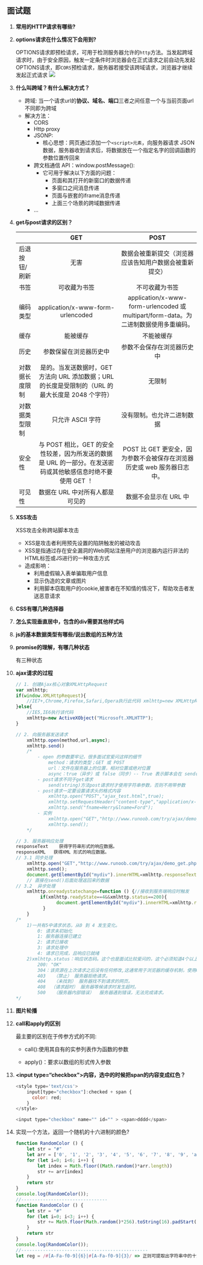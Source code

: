 ## 面试题

1. **常用的HTTP请求有哪些?**

2. **options请求在什么情况下会用到?**

   OPTIONS请求即预检请求，可用于检测服务器允许的`http`方法。当发起跨域请求时，由于安全原因，触发一定条件时浏览器会在正式请求之前自动先发起OPTIONS请求，即`CORS`预检请求，服务器若接受该跨域请求，浏览器才继续发起正式请求
   ![](E:\Typra文档\img\Snipaste_2020-07-23_15-31-02.PNG)

3. **什么叫跨域？有什么解决方式？**

   - 跨域: 当一个请求url的**协议、域名、端口**三者之间任意一个与当前页面url不同即为跨域
   - 解决方法：
     - CORS
     - Http proxy
     - JSONP:
       - 核心思想：网页通过添加一个`<script>元素`，向服务器请求 JSON 数据，服务器收到请求后，将数据放在一个指定名字的回调函数的参数位置传回来
     - 跨文档通信 API：window.postMessage():
       - 它可用于解决以下方面的问题：
         - 页面和其打开的新窗口的数据传递
         - 多窗口之间消息传递
         - 页面与嵌套的iframe消息传递
         - 上面三个场景的跨域数据传递
     - ...

4. **get与post请求的区别？**

   |                |                             GET                              |                             POST                             |
   | :------------- | :----------------------------------------------------------: | :----------------------------------------------------------: |
   | 后退按钮/刷新  |                             无害                             |    数据会被重新提交（浏览器应该告知用户数据会被重新提交）    |
   | 书签           |                         可收藏为书签                         |                        不可收藏为书签                        |
   | 编码类型       |              application/x-www-form-urlencoded               | application/x-www-form-urlencoded 或 multipart/form-data。为二进制数据使用多重编码。 |
   | 缓存           |                           能被缓存                           |                          不能被缓存                          |
   | 历史           |                    参数保留在浏览器历史中                    |                  参数不会保存在浏览器历史中                  |
   | 对数据长度限制 | 是的。当发送数据时，GET 方法向 URL 添加数据；URL 的长度是受限制的（URL 的最大长度是 2048 个字符） |                            无限制                            |
   | 对数据类型限制 |                      只允许 ASCII 字符                       |                  没有限制。也允许二进制数据                  |
   | 安全性         | 与 POST 相比，GET 的安全性较差，因为所发送的数据是 URL 的一部分。在发送密码或其他敏感信息时绝不要使用 GET ！ | POST 比 GET 更安全，因为参数不会被保存在浏览器历史或 web 服务器日志中。 |
   | 可见性         |               数据在 URL 中对所有人都是可见的                |                    数据不会显示在 URL 中                     |

   

5. **XSS攻击**

   XSS攻击全称跨站脚本攻击

   - XSS是攻击者利用预先设置的陷阱触发的被动攻击
   - XSS是指通过存在安全漏洞的Web网站注册用户的浏览器内运行非法的HTML标签或JS进行的一种攻击方式
   - 造成影响：
     - 利用虚假输入表单骗取用户信息
     - 显示伪造的文章或图片
     - 利用脚本窃取用户的cookie,被害者在不知情的情况下，帮助攻击者发送恶意请求

6. **CSS有哪几种选择器**

7. **怎么实现垂直居中，包含的div需要其他样式吗**

8. **js的基本数据类型有哪些/说出数组的五种方法**

9. **promise的理解，有哪几种状态**

   有三种状态

10. **ajax请求的过程**

    ```javascript
    // 1. 创建Ajax核心对象XMLHttpRequest
    var xmlhttp;  
    if(window.XMLHttpRequest){   
        //IE7+,Chrome,Firefox,Safari,Opera执行此代码 xmlhttp=new XMLHttpRequest;  
    }else{  
        //IE5,IE6执行该代码  
        xmlhttp=new ActiveXObject("Microsoft.XMLHTTP");  
    }  
    ```

    ```javascript
    // 2. 向服务器发送请求
    	xmlhttp.open(method,url,async);
    	xmlhttp.send()
    	/*
    		- open 的参数要牢记，很多面试官爱问这样的细节
    			method：请求的类型；GET 或 POST
    			url：文件在服务器上的位置，相对位置或绝对位置
    			async：true（异步）或 false（同步）-- True 表示脚本会在 send() 方法之后继续执行，而不等待来自服务器的响应。
    		- post请求不同于get请求
    			send(string)方法post请求时才使用字符串参数，否则不用带参数
    		- post请求一定要设置请求头的格式内容
    			xmlhttp.open("POST","ajax_test.html",true);  
    			xmlhttp.setRequestHeader("content-type","application/x-www-form-urlencoded");  
    			xmlhttp.send("fname=Herry&lname=Ford"); 
    		- 实例
    			xmlhttp.open("GET","http://www.runoob.com/try/ajax/demo_get.php",true);  
    			xmlhttp.send();  
    	*/
    ```

    ```javascript
    // 3. 服务器响应处理
    responseText    获得字符串形式的响应数据。
    responseXML   获得XML 形式的响应数据。
    // 3.1 同步处理
    	xmlhttp.open("GET","http://www.runoob.com/try/ajax/demo_get.php",false);  
    	xmlhttp.send();  
    	document.getElementById("mydiv").innerHTML=xmlhttp.responseText;  
    	// 直接在send()后面处理返回来的数据
    // 3.2  异步处理
        xmlhttp.onreadystatechange=function () {//接收到服务端响应时触发  
             if(xmlhttp.readyState==4&&xmlhttp.status==200){  
                   document.getElementById("mydiv").innerHTML=xmlhttp.responseText;  
              }  
        }  
    /*
    	1)一共有5中请求状态，从0 到 4 发生变化。
    		0: 请求未初始化
    		1: 服务器连接已建立
    		2: 请求已接收
    		3: 请求处理中
    		4: 请求已完成，且响应已就绪
    	2)xmlhttp.status：响应状态码。这个也是面试比较爱问的，这个必须知道4个以上，比较常见的有：
    		200: "OK"
    		304：该资源在上次请求之后没有任何修改,这通常用于浏览器的缓存机制，使用GET请求时尤其需要注意
    		403   （禁止） 服务器拒绝请求。
    		404   （未找到） 服务器找不到请求的网页。
    		408  （请求超时） 服务器等候请求时发生超时。
    		500   （服务器内部错误）  服务器遇到错误，无法完成请求。
    */
    ```

11. **图片轮播**

    

12. **call和apply的区别**

    最主要的区别在于传参方式的不同:

    - call():使用其自有的实参列表作为函数的参数

    - apply()：要求以数组的形式传入参数

13. **<input type=“checkbox"><span>内容</span>，选中的时候把span的内容变成红色？**

    ```javascript
    <style type='text/css'>
        input[type="checkbox"]:checked + span {
          color: red;
        }
    </style>
    
    <input type="checkbox" name="" id="" > <span>dddd</span>
    ```

14. 实现一个方法，返回一个随机的十六进制的颜色?

    ```javascript
    function RandomColor () {
        let str = "#"
        let arr = ['0', '1', '2', '3', '4', '5', '6', '7', '8', '9', 'a', 'b', 'c', 'd', 'e', 'f']
        for (let i=0; i<6; i++) {
            let index = Math.floor((Math.random()*arr.length))
            str += arr[index]
        }
        return str
    }
    console.log(RandomColor());
    //--------------------------------
    function RandomColor () {
        let str = "#"
        for (let i=0; i<3; i++) {
            str += Math.floor(Math.random()*256).toString(16).padStart(2, '0')
        }
        return str
    }
    console.log(RandomColor());
    //-----------------------------------------------
    let reg = /#[A-Fa-f0-9]{6}|#[A-Fa-f0-9]{3}/ => 正则可提取出字符串中的十六进制颜色信息
    ```

    
